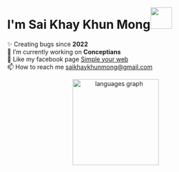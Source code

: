 <h1><b>I'm Sai Khay Khun Mong</b><img src="https://media.tenor.com/xvuydDAocrQAAAAi/doggo-dancing.gif" width="50" height="50" /></h1>


####

<p align="left">✨ Creating bugs since <b>2022</b><br>
  🔭 I’m currently working on <b>Conceptians</b><br>
  📝 Like my facebook page <a href="https://www.facebook.com/profile.php?id=100086391128252">Simple your web</a><br>
  📫 How to reach me <a href="saikhaykhunmong@gmail.com">saikhaykhunmong@gmail.com</a></p>
<div align="center">
</div>
<div align="center">
  <img src="https://github-readme-stats.vercel.app/api/top-langs?username=khaykhun&locale=en&hide_title=false&layout=compact&card_width=320&langs_count=8&theme=dracula&hide_border=false&order=2" height="200" alt="languages graph"  />
</div>
